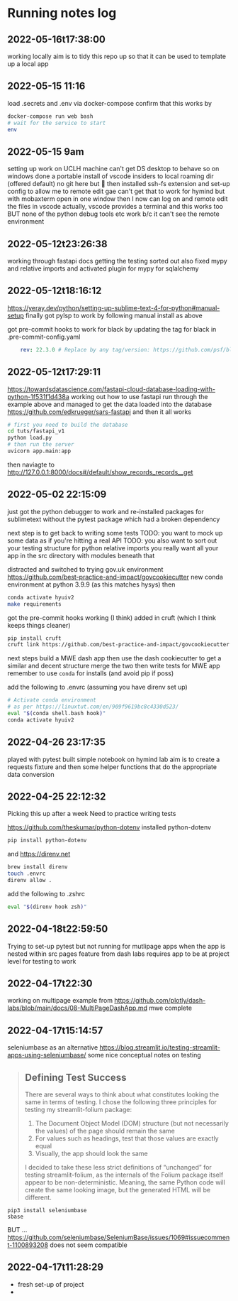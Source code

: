 # Running notes log

## 2022-05-16t17:38:00
working locally
aim is to tidy this repo up so that it can be used to template up a local app

## 2022-05-15 11:16
load .secrets and .env via docker-compose
confirm that this works by
```bash
docker-compose run web bash
# wait for the service to start
env
```


## 2022-05-15 9am
setting up work on UCLH machine
can't get DS desktop to behave so on windows
done a portable install of vscode insiders to local roaming dir (offered default)
no git here but :shrug:
then installed ssh-fs extension and set-up config to allow me to remote edit gae
can't get that to work for hymind
but with mobaxterm open in one window then I now can log on and remote edit the files in vscode
actually, vscode provides a terminal and this works too
BUT none of the python debug tools etc work b/c it can't see the remote environment



## 2022-05-12t23:26:38
working through fastapi docs
getting the testing sorted out
also fixed mypy and relative imports
and activated plugin for mypy for sqlalchemy


## 2022-05-12t18:16:12
https://yeray.dev/python/setting-up-sublime-text-4-for-python#manual-setup
finally got pylsp to work by following manual install as above

got pre-commit hooks to work for black by updating the tag for black in .pre-commit-config.yaml
```yaml
    rev: 22.3.0 # Replace by any tag/version: https://github.com/psf/black/tags
```

## 2022-05-12t17:29:11
https://towardsdatascience.com/fastapi-cloud-database-loading-with-python-1f531f1d438a
working out how to use fastapi
run through the example above and managed to get the data loaded into the database
https://github.com/edkrueger/sars-fastapi
and then it all works

```sh
# first you need to build the database
cd tuts/fastapi_v1
python load.py
# then run the server
uvicorn app.main:app
```
then naviagte to http://127.0.0.1:8000/docs#/default/show_records_records__get


## 2022-05-02 22:15:09
just got the python debugger to work
and re-installed packages for sublimetext without the pytest package which had a broken dependency

next step is to get back to writing some tests
TODO: you want to mock up some data as if you're hitting a real API
TODO: you also want to sort out your testing structure
for python relative imports you really want all your app in the src directory
with modules beneath that

distracted and switched to trying gov.uk environment
https://github.com/best-practice-and-impact/govcookiecutter
new conda environment at python 3.9.9 (as this matches hysys)
then

```sh
conda activate hyuiv2
make requirements
```

got the pre-commit hooks working (I think)
added in cruft (which I think keeps things cleaner)

```sh
pip install cruft
cruft link https://github.com/best-practice-and-impact/govcookiecutter
```

next steps
build a MWE dash app
then use the dash cookiecutter to get a similar and decent structure
merge the two
then write tests for MWE app
remember to use `conda` for installs (and avoid pip if poss)


add the following to .envrc (assuming you have direnv set up)
```sh
# Activate conda environment
# as per https://linuxtut.com/en/909f9619bc8c4330d523/
eval "$(conda shell.bash hook)"
conda activate hyuiv2
```

## 2022-04-26 23:17:35
played with pytest
built simple notebook on hymind lab
aim is to create a requests fixture and then some helper functions that do the appropriate data conversion

## 2022-04-25 22:12:32

Picking this up after a week
Need to practice writing tests

https://github.com/theskumar/python-dotenv
installed python-dotenv
```bash
pip install python-dotenv
```

and https://direnv.net

```bash
brew install direnv
touch .envrc
direnv allow .
```

add the following to .zshrc
```bash
eval "$(direnv hook zsh)"
```




## 2022-04-18t22:59:50
Trying to set-up pytest but not running for mutlipage apps
when the app is nested within src
pages feature from dash labs requires app to be at project level for testing to work



## 2022-04-17t22:30

working on multipage example from
https://github.com/plotly/dash-labs/blob/main/docs/08-MultiPageDashApp.md
mwe complete


## 2022-04-17t15:14:57
seleniumbase as an alternative
https://blog.streamlit.io/testing-streamlit-apps-using-seleniumbase/
some nice conceptual notes on testing
> ## Defining Test Success
> There are several ways to think about what constitutes looking the same in terms of testing. I chose the following three principles for testing my streamlit-folium package:
> 1. The Document Object Model (DOM) structure (but not necessarily the values) of the page should remain the same
> 2. For values such as headings, test that those values are exactly equal
> 3. Visually, the app should look the same
>
> I decided to take these less strict definitions of “unchanged” for testing streamlit-folium, as the internals of the Folium package itself appear to be non-deterministic. Meaning, the same Python code will create the same looking image, but the generated HTML will be different.

```shell
pip3 install seleniumbase
sbase
```

BUT ... https://github.com/seleniumbase/SeleniumBase/issues/1069#issuecomment-1100893208
does not seem compatible

## 2022-04-17t11:28:29
- fresh set-up of project
-
